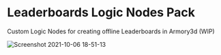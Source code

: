 # Leaderboards Logic Nodes Pack
Custom Logic Nodes for creating offline Leaderboards in Armory3d (WIP)

![Screenshot 2021-10-06 18-51-13](https://user-images.githubusercontent.com/48133099/136265709-16e7e98a-b97c-42d7-b6a7-7e1d3c21a514.png)

